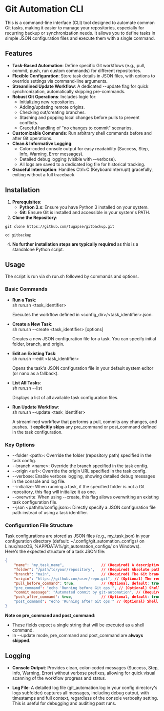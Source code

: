 # **Git Automation CLI**

This is a command-line interface (CLI) tool designed to automate common Git tasks, making it easier to manage your repositories, especially for recurring backup or synchronization needs. It allows you to define tasks in simple JSON configuration files and execute them with a single command.

## **Features**

* **Task-Based Automation**: Define specific Git workflows (e.g., pull, commit, push, run custom commands) for different repositories.  
* **Flexible Configuration**: Store task details in JSON files, with options to override settings via command-line arguments.  
* **Streamlined Update Workflow**: A dedicated \--update flag for quick synchronization, automatically skipping pre-commands.  
* **Robust Git Operations**: Includes logic for:  
  * Initializing new repositories.  
  * Adding/updating remote origins.  
  * Checking out/creating branches.  
  * Stashing and popping local changes before pulls to prevent conflicts.  
  * Graceful handling of "no changes to commit" scenarios.  
* **Customizable Commands**: Run arbitrary shell commands before and after Git operations.  
* **Clean & Informative Logging**:  
  * Color-coded console output for easy readability (Success, Step, Info, Warning, Error messages).  
  * Detailed debug logging (visible with \--verbose).  
  * All logs are saved to a dedicated log file for historical tracking.  
* **Graceful Interruption**: Handles Ctrl+C (KeyboardInterrupt) gracefully, exiting without a full traceback.

## **Installation**

1. **Prerequisites**:  
   * **Python 3.x**: Ensure you have Python 3 installed on your system.  
   * **Git**: Ensure Git is installed and accessible in your system's PATH.  
2. **Clone the Repository**:  
```script   
git clone https://github.com/tugapse/gitbackup.git
```
```script  
cd gitbackup
```
4. **No further installation steps are typically required** as this is a standalone Python script.

## **Usage**

The script is run via sh run.sh followed by commands and options.

### **Basic Commands**

* **Run a Task**:  
  sh run.sh \<task\_identifier\>

  Executes the workflow defined in \<config\_dir\>/\<task\_identifier\>.json.  
* **Create a New Task**:  
  sh run.sh \--create \<task\_identifier\> \[options\]

  Creates a new JSON configuration file for a task. You can specify initial folder, branch, and origin.  
* **Edit an Existing Task**:  
  sh run.sh \--edit \<task\_identifier\>

  Opens the task's JSON configuration file in your default system editor (or nano as a fallback).  
* **List All Tasks**:  
  sh run.sh \--list

  Displays a list of all available task configuration files.  
* **Run Update Workflow**:  
  sh run.sh \--update \<task\_identifier\>

  A streamlined workflow that performs a pull, commits any changes, and pushes. It **explicitly skips** any pre\_command or post\_command defined in the task configuration.

### **Key Options**

* \--folder \<path\>: Override the folder (repository path) specified in the task config.  
* \--branch \<name\>: Override the branch specified in the task config.  
* \--origin \<url\>: Override the origin URL specified in the task config.  
* \--verbose: Enable verbose logging, showing detailed debug messages in the console and log file.  
* \--initialize: When running a task, if the specified folder is not a Git repository, this flag will initialize it as one.  
* \--overwrite: When using \--create, this flag allows overwriting an existing task configuration file.  
* \--json \<path/to/config.json\>: Directly specify a JSON configuration file path instead of using a task identifier.

### **Configuration File Structure**

Task configurations are stored as JSON files (e.g., my\_task.json) in your configuration directory (default: \~/.config/git\_automation\_configs/ on Linux/macOS, %APPDATA%/git\_automation\_configs/ on Windows).  
Here's the expected structure of a task JSON file:  
```json
{  
    "name": "my_task_name",                 // (Required) A descriptive name for the task.  
    "folder": "/path/to/your/repository",   // (Required) Absolute path to the Git repository.  
    "branch": "main",                       // (Required) The Git branch to operate on (e.g., "main", "develop").  
    "origin": "https://github.com/user/repo.git", // (Optional) The remote origin URL.  
    "pull_before_command": true,            // (Optional, default: true) Whether to run `git pull` before `pre_command`.  
    "pre_command": "echo 'Running before Git ops'", // (Optional) Shell command to execute before Git add/commit/push.  
    "commit_message": "Automated commit by git-automation", // (Required) The commit message to use.  
    "push_after_command": true,             // (Optional, default: true) Whether to run `git push` after `post_command`.  
    "post_command": "echo 'Running after Git ops'" // (Optional) Shell command to execute after Git add/commit/push.  
}
```
**Note on pre\_command and post\_command**:

* These fields expect a single string that will be executed as a shell command.  
* In \--update mode, pre\_command and post\_command are **always skipped**.

## **Logging**

* **Console Output**: Provides clean, color-coded messages (Success, Step, Info, Warning, Error) without verbose prefixes, allowing for quick visual scanning of the workflow progress and status.  

* **Log File**: A detailed log file (git\_automation.log in your config directory's logs subfolder) captures all messages, including debug output, with timestamps and full context, regardless of the console verbosity setting. This is useful for debugging and auditing past runs.
